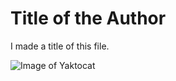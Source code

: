 # <h1> Title of the Author </h1> #
<p> I made a title of this file. </p>
  <img src="https://octodex.github.com/images/yaktocat.png" alt="Image of Yaktocat">
